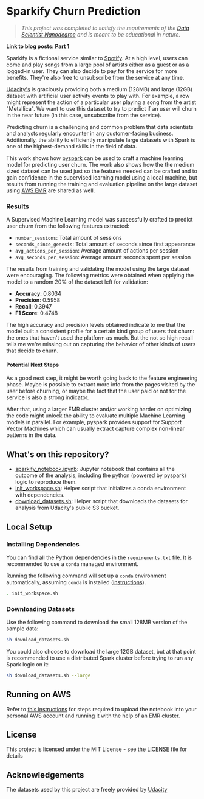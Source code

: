 # Sparkify Churn Prediction

> *This project was completed to satisfy the requirements of the [Data Scientist Nanodegree](https://www.udacity.com/course/data-scientist-nanodegree--nd025) and is meant to be educational in nature.*

**Link to blog posts: [Part 1](https://medium.com/@jcm.orlando/predicting-user-churn-with-pyspark-part-1-f13befbf04c3)**

Sparkify is a fictional service similar to [Spotify](https://en.wikipedia.org/wiki/Spotify). At a high level, users can come and play
songs from a large pool of artists either as a guest or as a logged-in user. They can also decide to pay for the service for more
benefits. They're also free to unsubscribe from the service at any time.

[Udacity's](https://www.udacity.com/) is graciously providing both a medium (128MB) and large (12GB) dataset with artificial user activity
events to play with. For example, a row might represent the action of a particular user playing a song from the artist "Metallica". We
want to use this dataset to try to predict if an user will churn in the near future (in this case, unsubscribe from the service).

Predicting churn is a challenging and common problem that data scientists and analysts regularly encounter in any customer-facing business. Additionally, the ability to efficiently manipulate large datasets with Spark is one of the highest-demand skills in the field of data.

This work shows how [pyspark](https://pypi.org/project/pyspark/) can be used to craft a machine learning model for predicting user churn.
The work also shows how the the medium sized dataset can be used just so the features needed can be crafted and to gain confidence in the
supervised learning model using a local machine, but results from running the training and evaluation pipeline on the large dataset using
[AWS EMR](https://aws.amazon.com/emr/) are shared as well.

### Results

A Supervised Machine Learning model was successfully crafted to predict user churn from the following features extracted:

- `number_sessions`: Total amount of sessions
- `seconds_since_genesis`: Total amount of seconds since first appearance
- `avg_actions_per_session`: Average amount of actions per session
- `avg_seconds_per_session`: Average amount seconds spent per session

The results from training and validating the model using the large dataset were encouraging. The following metrics were obtained when applying the model to a random 20% of the dataset left for validation:

- **Accuracy**: 0.8034
- **Precision**: 0.5958
- **Recall**: 0.3947
- **F1 Score**: 0.4748

The high accuracy and precision levels obtained indicate to me that the model built a consistent profile for a certain kind group of users that churn: the ones that haven't used the platform as much. But the not so high recall tells me we're missing out on capturing the behavior of other kinds of users that decide to churn.

#### Potential Next Steps

As a good next step, it might be worth going back to the feature engineering phase. Maybe is possible to extract more info
from the pages visited by the user before churning, or maybe the fact that the user paid or not for the service is also a
strong indicator.

After that, using a larger EMR cluster and/or working harder on optimizing the code might unlock the ability to evaluate multiple Machine
Learning models in parallel. For example, pyspark provides support for Support Vector Machines which can usually extract capture complex
non-linear patterns in the data.

## What's on this repository?

- [sparkify_notebook.ipynb](./sparkify_notebook.ipynb): Jupyter notebook that contains all the outcome of the analysis, including the
python (powered by pyspark) logic to reproduce them.
- [init_workspace.sh](init_workspace.sh): Helper script that initializes a conda environment with dependencies.
- [download_datasets.sh](download_datasets.sh): Helper script that downloads the datasets for analysis from Udacity's public S3 bucket.

## Local Setup

### Installing Dependencies

You can find all the Python dependencies in the `requirements.txt` file. It is recommended to use a `conda` managed environment.

Running the following command will set up a `conda` environment automatically, assuming `conda` is installed
([instructions](https://docs.conda.io/projects/conda/en/latest/user-guide/install/index.html)).

```bash
. init_workspace.sh
```

### Downloading Datasets

Use the following command to download the small 128MB version of the sample data:

```bash
sh download_datasets.sh
```

You could also choose to download the large 12GB dataset, but at that point is recommended to use a distributed Spark cluster
before trying to run any Spark logic on it:

```bash
sh download_datasets.sh --large
```

## Running on AWS

Refer to [this instructions](./aws_setup.md) for steps required to upload the notebook into your personal AWS account and running it with
the help of an EMR cluster.

## License

This project is licensed under the MIT License - see the [LICENSE](LICENSE) file for details

## Acknowledgements

The datasets used by this project are freely provided by [Udacity](https://www.udacity.com/)
